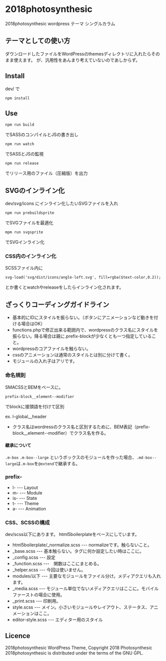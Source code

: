 # 2018photosynthesic

2018photosynthesic wordpress テーマ
シングルカラム

## テーマとしての使い方
ダウンロードしたファイルをWordPressのthemesディレクトリに入れたらそのまま使えます。
が、汎用性をあんまり考えていないのであしからず。

## Install
dev/ で

```npm install```

## Use

```npm run build```

でSASSのコンパイルとJSの書き出し

```npm run watch```

でSASSとJSの監視

```npm run release```

でリリース用のファイル（圧縮版）を出力

## SVGのインライン化
dev/svg/icons
にインライン化したいSVGファイルを入れ

```npm run prebuildsprite```

でSVGファイルを最適化

```mpm run svgsprite```

でSVGインライン化

### CSS内のインライン化

SCSSファイル内に

```svg-load('svg/dist/icons/angle-left.svg', fill=rgba($text-color,0.2));```

とか書くとwatchやreleaseをしたらインライン化されます。

## ざっくりコーディングガイドライン

* 基本的にIDにスタイルを振らない。（ボタンにアニメーションなど動きを付ける場合はOK）
* functions.phpで修正出来る範囲内で、wordpressのクラス名にスタイルを振らない。降る場合は親に.prefix-blockが少なくとも一つ指定していること。
* wordpressのコアファイルを触らない。
* cssのアニメーションは通常のスタイルとは別に分けて書く。
* モジュールの入れ子はアリです。

### 命名規則
SMACSSとBEMをベースに。

`prefix-block__element--modifier`

でblockに接頭語を付けて区別

ex. l-global__header

* クラス名はwordressのクラス名と区別するために、BEM表記（prefix-block__element--modifier）でクラス名を作る。

#### 継承について
`.m-box`
`.m-box--large`
というボックスのモジュールを作った場合、`.md-box--large`は`.m-box`を`@extend`で継承する。

### prefix-

* l- --- Layout
* m- --- Module
* is- --- State
* t- --- Theme
* a- --- Animation

### CSS、SCSSの構成
dev/scss以下にあります。
html5boilerplateをベースにしています。
* html5boilerplate/_normalize.scss --- normalizeです。触らないこと。
* _base.scss --- 基本触らない。タグに何か設定したい時はここに。
* _config.scss --- 設定
* _function.scss ---　関数はここにまとめる。
* _helper.scss --- 今回は使いません。
* modules/以下 --- 主要なモジュールをファイル分け。メディアクエリも入れます。
* _media.scss --- モジュール単位でないメディアクエリはここに。モバイルファーストの場合に使用。
* _print.scss --- 印刷用。
* style.scss --- メイン。小さいモジュールやレイアウト、ステータス、アニメーションはここ。
* editor-style.scss --- エディター用のスタイル

## Licence
2018photosynthesic WordPress Theme, Copyright 2018 Photosynthesic
2018photosynthesic is distributed under the terms of the GNU GPL.